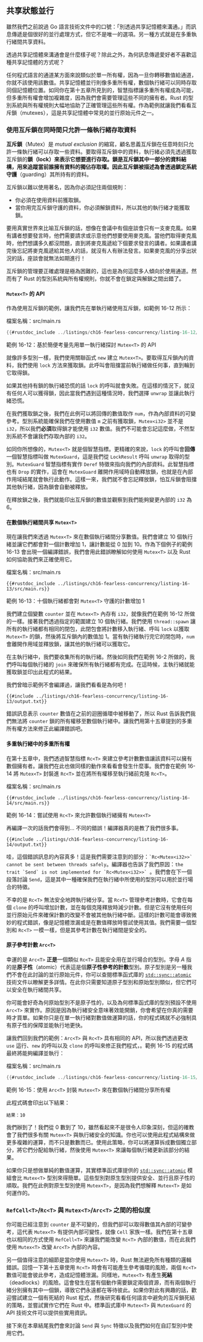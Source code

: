 ## 共享狀態並行

雖然我們之前說過 Go 語言技術文件中的口號：「別透過共享記憶體來溝通。」而訊息傳遞是個很好的並行處理方式，但它不是唯一的選項。另一種方式就是在多重執行緒間共享資料。

透過共享記憶體來溝通會是什麼樣子呢？除此之外，為何訊息傳遞愛好者不喜歡這種共享記憶體的方式呢？

任何程式語言的通道某方面來說類似於單一所有權，因為一旦你轉移數值給通道，你就不該使用該數值。共享記憶體並行則像多重所有權，數個執行緒可以同時存取同個記憶體位置。如同你在第十五章所見到的，智慧指標讓多重所有權成為可能，但多重所有權會增加複雜度，因為我們會需要管理這些不同的擁有者。Rust 的型別系統與所有權規則大幅地協助了正確管理這些所有權。作為範例就讓我們看看互斥鎖（mutexes），這是共享記憶體中常見的並行原始元件之一。

### 使用互斥鎖在同時間只允許一條執行緒存取資料

**互斥鎖**（Mutex）是 *mutual exclusion* 的縮寫，顧名思義互斥鎖在任意時刻只允許一條執行緒可以存取一些資料。要取得互斥鎖中的資料，執行緒必須先透過獲取互斥鎖的**鎖（lock）**來表示它想要進行存取。鎖是互斥鎖其中一部分的資料結構，用來追蹤當前誰擁有資料的獨佔存取權。因此互斥鎖被描述為會透過鎖定系統**守護**（guarding）其所持有的資料。

互斥鎖以難以使用著名，因為你必須記住兩個規則：

* 你必須在使用資料前獲取鎖。
* 當你用完互斥鎖守護的資料，你必須解鎖資料，所以其他的執行緒才能獲取鎖。

要用真實世界來比喻互斥鎖的話，想像在會議中有個座談會只有一支麥克風。如果有講者想要發言時，他們需要請求或示意他們想要使用麥克風。當他們取得麥克風時，他們想講多久都沒問題，直到將麥克風遞給下個要求發言的講者。如果講者講完後忘記將麥克風遞給其他人的話，就沒有人有辦法發言。如果麥克風的分享出狀況的話，座談會就無法如期進行！

互斥鎖的管理要正確處理是極為困難的，這也是為何這麼多人傾向於使用通道。然而有了 Rust 的型別系統與所有權規則，你就不會在鎖定與解鎖之間出錯了。

#### `Mutex<T>` 的 API

作為使用互斥鎖的範例，讓我們先在單執行緒使用互斥鎖，如範例 16-12 所示：

<span class="filename">檔案名稱：src/main.rs</span>

```rust
{{#rustdoc_include ../listings/ch16-fearless-concurrency/listing-16-12/src/main.rs}}
```

<span class="caption">範例 16-12：基於簡便考量先用單一執行緒探討 `Mutex<T>` 的 API</span>

就像許多型別一樣，我們使用關聯函式 `new` 建立 `Mutex<T>`。要取得互斥鎖內的資料，我們使用 `lock` 方法來獲取鎖。此呼叫會阻擋當前執行緒做任何事，直到輪到它取得鎖。

如果其他持有鎖的執行緒恐慌的話 `lock` 的呼叫就會失敗。在這樣的情況下，就沒有任何人可以獲得鎖，因此當我們遇到這種情況時，我們選擇 `unwrap` 並讓此執行緒恐慌。

在我們獲取鎖之後，我們在此例可以將回傳的數值取作 `num`，作為內部資料的可變參考。型別系統能確保我們在使用數值 `m` 之前有獲取鎖，`Mutex<i32>` 並不是 `i32`，所以我們**必須**取得鎖才能使用 `i32` 數值。我們不可能會忘記這麼做，不然型別系統不會讓我們存取內部的 `i32`。

如同你所想像的，`Mutex<T>` 就是個智慧指標。更精確的來說，`lock` 的呼叫會**回傳**一個智慧指標叫做 `MutexGuard`，這是我們從 `LockResult` 呼叫 `unwrap` 取得的型別。`MutexGuard` 智慧指標有實作 `Deref` 特徵來指向我們的內部資料。此智慧指標也有 `Drop` 的實作，這會在 `MutexGuard` 離開作用域時自動釋放鎖，也就是在內部作用域結尾就會執行此動作。這樣一來，我們就不會忘記釋放鎖，怕互斥鎖會阻擋其他執行緒，因為鎖會自動被釋放。

在釋放鎖之後，我們就能印出互斥鎖的數值並觀察到我們能夠變更內部的 `i32` 為 6。

#### 在數個執行緒間共享 `Mutex<T>`

現在讓我們來透過 `Mutex<T>` 來在數個執行緒間分享數值。我們會建立 10 個執行緒並讓它們都會對一個計數增加 1，讓計數能從 0 加到 10。作為下個例子的範例 16-13 會出現一個編譯錯誤，我們會用此錯誤瞭解如何使用 `Mutex<T>` 以及 Rust 如何協助我們來正確使用它。

<span class="filename">檔案名稱：src/main.rs</span>

```rust,ignore,does_not_compile
{{#rustdoc_include ../listings/ch16-fearless-concurrency/listing-16-13/src/main.rs}}
```

<span class="caption">範例 16-13：十個執行緒都會對 `Mutex<T>` 守護的計數增加 1</span>

我們建立個變數 `counter` 並在 `Mutex<T>` 內存有 `i32`，就像我們在範例 16-12 所做的一樣。接著我們透過指定的範圍建立 10 個執行緒。我們使用 `thread::spawn` 讓所有的執行緒都有相同的閉包，此閉包會將計數移入執行緒、呼叫 `lock` 以獲取 `Mutex<T>` 的鎖，然後將互斥鎖內的數值加 1。當有執行緒執行完它的閉包時，`num` 會離開作用域並釋放鎖，讓其他的執行緒可以獲取它。

在主執行緒中，我們要收集所有的執行緒。然後如同我們在範例 16-2 所做的，我們呼叫每個執行緒的 `join` 來確保所有執行緒都有完成。在這時候，主執行緒就能獲取鎖並印出此程式的結果。

我們曾暗示範例不會編譯過，讓我們看看是為何吧！

```console
{{#include ../listings/ch16-fearless-concurrency/listing-16-13/output.txt}}
```

錯誤訊息表示 `counter` 數值在之前的迴圈循環中被移動了，所以 Rust 告訴我們我們無法將 `counter` 鎖的所有權移至數個執行緒中。讓我們用第十五章提到的多重所有權方法來修正此編譯錯誤吧。

#### 多重執行緒中的多重所有權

在第十五章中，我們透過智慧指標 `Rc<T>` 來建立參考計數數值讓該資料可以擁有數個擁有者。讓我們在此也做同樣的動作來看看會發生什麼事。我們會在範例 16-14 將 `Mutex<T>` 封裝進 `Rc<T>` 並在將所有權移至執行緒前克隆 `Rc<T>`。

<span class="filename">檔案名稱：src/main.rs</span>

```rust,ignore,does_not_compile
{{#rustdoc_include ../listings/ch16-fearless-concurrency/listing-16-14/src/main.rs}}
```

<span class="caption">範例 16-14：嘗試使用 `Rc<T>` 來允許數個執行緒擁有 `Mutex<T>`</span>

再編譯一次的話我們會得到... 不同的錯誤！編譯器真的是教了我們很多事。

```console
{{#include ../listings/ch16-fearless-concurrency/listing-16-14/output.txt}}
```

哇，這個錯誤訊息的內容真多！這是我們需要注意到的部分：`` `Rc<Mutex<i32>>` cannot be sent between threads safely ``。編譯器也告訴了我們原因：``the trait `Send` is not implemented for `Rc<Mutex<i32>>` ``。我們會在下一個段落討論 `Send`，這是其中一種確保我們在執行緒中所使用的型別可以用於並行場合的特徵。

不幸的是 `Rc<T>` 無法安全地跨執行緒分享。當 `Rc<T>` 管理參考計數時，它會在每個 `clone` 的呼叫增加計數，並在每個克隆釋放時減少計數。但是它沒有使用任何並行原始元件來確保計數的改變不會被其他執行緒中斷。這樣的計數可能會導致微妙的程式錯誤，像是記憶體泄漏或是在數值釋放時嘗試使用其值。我們需要一個型別和 `Rc<T>` 一模一樣，但是其參考計數在執行緒間是安全的。

#### 原子參考計數 `Arc<T>`

幸運的是 `Arc<T>` **正是**一個類似 `Rc<T>` 且能安全用在並行場合的型別。字母 *A* 指的是**原子性**（atomic）代表這是個**原子性參考的計數**型別。原子型別是另一種我們不會在此討論的並行原始元件，你可以查閱標準函式庫的 [`std::sync::atomic`][atomic]<!-- ignore --> 技術文件以瞭解更多詳情。在此你只需要知道原子型別和原始型別類似，但它們可以安全在執行緒間共享。

你可能會好奇為何原始型別不是原子性的，以及為何標準函式庫的型別預設不使用 `Arc<T>` 來實作。原因是因為執行緒安全意味著效能開銷，你會希望在你真的需要時才買單。如果你只是在單一執行緒對數值做運算的話，你的程式碼就不必強制具有原子性的保障並能執行地更快。

讓我們回到我們的範例：`Arc<T>` 與 `Rc<T>` 具有相同的 API，所以我們透過更改 `use` 這行、`new` 的呼叫以及 `clone` 的呼叫來修正我們程式，。範例 16-15 的程式碼最終將能夠編譯並執行：

<span class="filename">檔案名稱：src/main.rs</span>

```rust
{{#rustdoc_include ../listings/ch16-fearless-concurrency/listing-16-15/src/main.rs}}
```

<span class="caption">範例 16-15：使用 `Arc<T>` 封裝 `Mutex<T>` 來在數個執行緒間分享所有權</span>

此程式碼會印出以下結果：

<!-- Not extracting output because changes to this output aren't significant;
the changes are likely to be due to the threads running differently rather than
changes in the compiler -->

```text
結果：10
```

我們辦到了！我們從 0 數到了 10，雖然看起來不是很令人印象深刻，但這的確教會了我們很多有關 `Mutex<T>` 與執行緒安全的知識。你也可以使用此程式結構來做更多複雜的運算，而不只是數數而已。使用此策略，你可以將運算拆成數個獨立部分，將它們分配給執行緒，然後使用 `Mutex<T>` 來讓每個執行緒更新該部分的結果。

如果你只是想做單純的數值運算，其實標準函式庫提供的 [`std::sync::atomic`][atomic]<!-- ignore --> 模組會比 `Mutex<T>` 型別來得簡單。這些型別對原生型別提供安全、並行且原子性的順取。我們在此例對原生型別使用 `Mutex<T>`，是因為我們想解釋 `Mutex<T>` 是如何運作的。

### `RefCell<T>`/`Rc<T>` 與 `Mutex<T>`/`Arc<T>` 之間的相似度

你可能已經注意到 `counter` 是不可變的，但我們卻可以取得數值其內部的可變參考，這代表 `Mutex<T>` 有提供內部可變性，就像 `Cell` 家族一樣。我們在第十五章也以相同的方式使用 `RefCell<T>` 來讓我們能改變 `Rc<T>` 內部的數值，而在此我們使用 `Mutex<T>` 改變 `Arc<T>` 內部的內容。

另一個值得注意的細節是當你使用 `Mutex<T>` 時，Rust 無法避免所有種類的邏輯錯誤。回憶一下第十五章使用 `Rc<T>` 時會有可能產生參考循環的風險，兩個 `Rc<T>` 數值可能會彼此參考，造成記憶體泄漏。同樣地，`Mutex<T>` 有產生**死結**（deadlocks）的風險。這會發生在當有個動作需要鎖定兩個資源，而有兩個執行緒分別擁有其中一個鎖，導致它們永遠都在等待彼此。如果你對此有興趣的話，歡迎嘗試建立一個有死結的 Rust 程式，然後研究看看任何語言中避免的互斥鎖死結的策略，並嘗試實作它們在 Rust 中。標準函式庫中 `Mutex<T>` 與 `MutexGuard` 的 API 技術文件可以提供些實用資訊。

接下來在本章結尾我們會來討論 `Send` 與 `Sync` 特徵以及我們如何在自訂型別中使用它們。

[atomic]: https://doc.rust-lang.org/std/sync/atomic/index.html